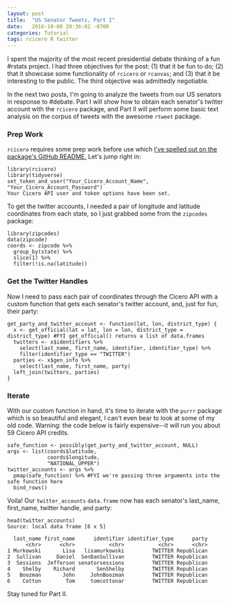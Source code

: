 ```yaml
---
layout: post
title:  "US Senator Tweets, Part I"
date:   2016-10-08 20:36:02 -0700
categories: Tutorial
tags: rcicero R twitter
---
```


I spent the majority of the most recent presidential debate thinking of a fun #rstats project. I had three objectives for the post:
(1) that it be fun to do; (2) that it showcase some functionality of `rcicero` or `rcanvas`; and (3) that it be interesting 
to the public. The third objective was admittedly negotiable.

<!--more-->

In the next two posts, I'm going to analyze the tweets from our US senators in response to #debate. Part I will show how to obtain each
senator's twitter account with the `rcicero` package, and Part II will perform some basic text analysis on the corpus of tweets with the awesome `rtweet` package.

### Prep Work

`rcicero` requires some prep work before use which [I've spelled out on the package's GitHub README.](https://github.com/daranzolin/rcicero) Let's
jump right in:

```
library(rcicero)
library(tidyverse)
set_token_and_user("Your_Cicero_Account_Name", "Your_Cicero_Account_Password")
Your Cicero API user and token options have been set.
```

To get the twitter accounts, I needed a pair of longitude and latitude coordinates from each state, so I just grabbed 
some from the `zipcodes` package:

```
library(zipcodes)
data(zipcode)
coords <- zipcode %>% 
  group_by(state) %>% 
  slice(1) %>% 
  filter(!is.na(latitude))
```

### Get the Twitter Handles 

Now I need to pass each pair of coordinates through the Cicero API with a custom function that gets each senator's twitter account, and,
just for fun, their party:

```
get_party_and_twitter_account <- function(lat, lon, district_type) {
  x <- get_official(lat = lat, lon = lon, district_type = district_type) #FYI get_official() returns a list of data.frames
  twitters <- x$identifiers %>% 
    select(last_name, first_name, identifier, identifier_type) %>% 
    filter(identifier_type == "TWITTER")
  parties <- x$gen_info %>% 
    select(last_name, first_name, party)
  left_join(twitters, parties)
}
```

### Iterate

With our custom function in hand, it's time to iterate with the `purrr` package which is so beautiful and elegant, I can't even bear to look at some of my old code. Warning: the code below is fairly expensive--it will run you about 59 Cicero API credits. 

```
safe_function <- possibly(get_party_and_twitter_account, NULL)
args <- list(coords$latitude,
             coords$longitude,
             "NATIONAL_UPPER")
twitter_accounts <- args %>% 
  pmap(safe_function) %>% #FYI we're passing three arguments into the safe function here
  bind_rows()
```

Voila! Our `twitter_accounts` `data.frame` now has each senator's last_name, first_name, twitter handle, and party:

```
head(twitter_accounts)
Source: local data frame [6 x 5]

  last_name first_name      identifier identifier_type      party
      <chr>      <chr>           <chr>           <chr>      <chr>
1 Murkowski       Lisa   lisamurkowski         TWITTER Republican
2  Sullivan     Daniel  SenDanSullivan         TWITTER Republican
3  Sessions  Jefferson senatorsessions         TWITTER Republican
4    Shelby    Richard       SenShelby         TWITTER Republican
5   Boozman       John     JohnBoozman         TWITTER Republican
6    Cotton        Tom     tomcottonar         TWITTER Republican
```
Stay tuned for Part II.




